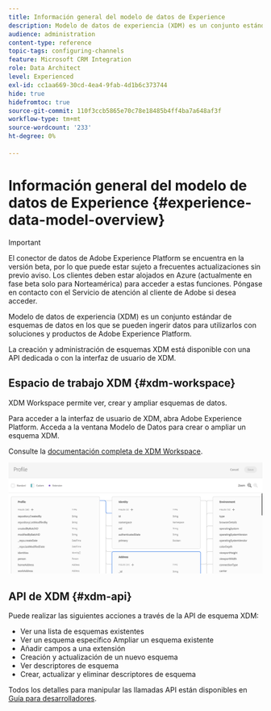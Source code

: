 ```yaml
---
title: Información general del modelo de datos de Experience
description: Modelo de datos de experiencia (XDM) es un conjunto estándar de esquemas de datos en los que se pueden ingerir datos para utilizarlos con soluciones y productos de Adobe Experience Platform.
audience: administration
content-type: reference
topic-tags: configuring-channels
feature: Microsoft CRM Integration
role: Data Architect
level: Experienced
exl-id: cc1aa669-30cd-4ea4-9fab-4d1b6c373744
hide: true
hidefromtoc: true
source-git-commit: 110f3ccb5865e70c78e18485b4ff4ba7a648af3f
workflow-type: tm+mt
source-wordcount: '233'
ht-degree: 0%

---
```


# Información general del modelo de datos de Experience {#experience-data-model-overview}

>[!IMPORTANT]
>
>El conector de datos de Adobe Experience Platform se encuentra en la versión beta, por lo que puede estar sujeto a frecuentes actualizaciones sin previo aviso. Los clientes deben estar alojados en Azure (actualmente en fase beta solo para Norteamérica) para acceder a estas funciones. Póngase en contacto con el Servicio de atención al cliente de Adobe si desea acceder.

Modelo de datos de experiencia (XDM) es un conjunto estándar de esquemas de datos en los que se pueden ingerir datos para utilizarlos con soluciones y productos de Adobe Experience Platform.

La creación y administración de esquemas XDM está disponible con una API dedicada o con la interfaz de usuario de XDM.

## Espacio de trabajo XDM {#xdm-workspace}

XDM Workspace permite ver, crear y ampliar esquemas de datos.

Para acceder a la interfaz de usuario de XDM, abra Adobe Experience Platform. Acceda a la ventana Modelo de Datos para crear o ampliar un esquema XDM.

Consulte la [documentación completa de XDM Workspace](https://experienceleague.adobe.com/docs/experience-platform/xdm/api/getting-started.html?lang=es).

![](assets/aep_xdmworkspace.png)

## API de XDM {#xdm-api}

Puede realizar las siguientes acciones a través de la API de esquema XDM:

* Ver una lista de esquemas existentes
* Ver un esquema específico Ampliar un esquema existente
* Añadir campos a una extensión
* Creación y actualización de un nuevo esquema
* Ver descriptores de esquema
* Crear, actualizar y eliminar descriptores de esquema

Todos los detalles para manipular las llamadas API están disponibles en [Guía para desarrolladores](https://experienceleague.adobe.com/docs/experience-platform/xdm/api/getting-started.html?lang=es).
